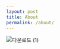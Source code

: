 ```yaml
---
layout: post
title: About
permalink: /about/
---
```


![다운로드 (1)](https://user-images.githubusercontent.com/40843295/66292096-6ab44300-e91e-11e9-8e70-20399b201de7.jpg)
